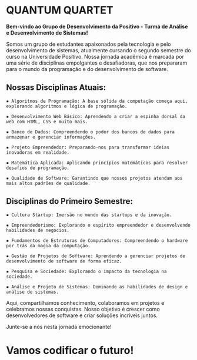 # QUANTUM QUARTET

**Bem-vindo ao Grupo de Desenvolvimento da Positivo - Turma de Análise e Desenvolvimento de Sistemas!**

Somos um grupo de estudantes apaixonados pela tecnologia e pelo desenvolvimento de sistemas, atualmente cursando o segundo semestre do curso na Universidade Positivo. Nossa jornada acadêmica é marcada por uma série de disciplinas empolgantes e desafiadoras, que nos prepararam para o mundo da programação e do desenvolvimento de software.

## **Nossas Disciplinas Atuais:**

    ▪ Algoritmos de Programação: A base sólida da computação começa aqui, explorando algoritmos e lógica de programação.
    
    ▪ Desenvolvimento Web Básico: Aprendendo a criar a espinha dorsal da web com HTML, CSS e muito mais.
    
    ▪ Banco de Dados: Compreendendo o poder dos bancos de dados para armazenar e gerenciar informações.
    
    ▪ Projeto Empreendedor: Preparando-nos para transformar ideias inovadoras em realidade.
    
    ▪ Matemática Aplicada: Aplicando princípios matemáticos para resolver desafios de programação.
    
    ▪ Qualidade de Software: Garantindo que nossos projetos atendam aos mais altos padrões de qualidade.

## **Disciplinas do Primeiro Semestre:**

    ▪ Cultura Startup: Imersão no mundo das startups e da inovação.
    
    ▪ Empreendedorismo: Explorando o espírito empreendedor e desenvolvendo habilidades de negócios.
    
    ▪ Fundamentos de Estruturas de Computadores: Compreendendo o hardware por trás da magia da computação.
    
    ▪ Gestão de Projetos de Software: Aprendendo a gerenciar projetos de desenvolvimento de software de forma eficaz.
    
    ▪ Pesquisa e Sociedade: Explorando o impacto da tecnologia na sociedade.
    
    ▪ Análise e Projeto de Sistemas: Dominando as habilidades de design e análise de sistemas.
    
Aqui, compartilhamos conhecimento, colaboramos em projetos e celebramos nossas conquistas. Nosso objetivo é crescer como desenvolvedores de software e criar soluções incríveis juntos.

Junte-se a nós nesta jornada emocionante!

# **Vamos codificar o futuro!**
